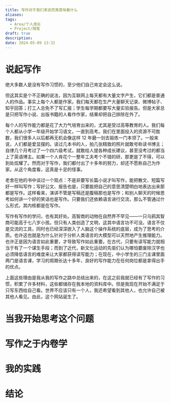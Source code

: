 ```yaml
---
title: 写作对于我们来说究竟意味着什么
aliases: 
tags:
  - Area/个人成长
  - Project/随笔
draft: true
description: 
date: 2024-05-09 13:32
---
```

# 说起写作
绝大多数人是没有写作习惯的，至少他们自己肯定会这么说。

但这其实是个不正确的说法，因为互联网上每天都有大量文字产生，它们都是普通人的作品。事实上每个人都是作家。我们每天都在生产大量聊天记录、微博帖子、知乎回答；打工人总免不了写汇报；学生每学期都要写大量实验报告。但是大家总是只把写作小说、出版书籍的人看作作家，结果却把自己排除在外了。

每个人的写作能力都是花了大力气培育出来的，尤其是受过高等教育的人。我们每个人都从小学一年级开始学习语文，一直到高考。我们在里面投入的资源不可胜数，我们很多人以后都再无机会像这样 12 年磨一剑去锻炼一门本领了。一般来说，人们都是爱显摆的。读过几本书的人，拍几张精致的照片就敢号称读书博主；自律几个月考过了一个四六级考试，就敢给人提各种成长建议，甚至没考过的都当上了英语博主。如果一个人肯花个一整年工夫考个不错的研，那更是了不得，可以到处炫耀了。然而对于写作，我们都付出了十多年的努力，却还不愿称自己为作家。从这个角度看，这真是十足的怪事。

老舍在他的书中谈过一个观点：不是非要写长篇小说才叫写作，能把散文、短篇写好一样叫写作；写好公文、报告也是，只要能把自己的意思清楚明白地表达出来那都是写作。这样看来，演讲不管是写稿还是腹稿那也是写作；和别人聊天的时候思考如何讲一个好的笑话也是写作。只要我们还依赖语言进行交流，那么不管通过什么形式，其内核都是在写作。

写作有写作的学问，也有其好处。高智商的动物在自然界不罕见——一只乌鸦其智商可能高于七八岁小孩。但只有人类创造了文明，这其中语言功不可没。语言不仅是交流的工具，同时也已经深深嵌入了人脑这个操作系统的底层，成为了思考的介质。也许这也就是为什么针对于分析人类语言的大模型可以天然地产生推理能力。也许正是因为语言如此重要，才导致写作如此重要。在古代，只要有读写能力就相当于有了一个谋生手段；而到了近代，新文化运动的先驱们认为哪怕要废除汉字也必须降低语言的难度来让大家都获得读写能力；在现在，中小学生的三门主课里面两门是语言课，学习的周期长达十多年，良好的写作能力在任何岗位都是拿得出手的优点。

上面这些理由是我从我的写作之路中总结出来的，在这之前我就已经有了写作的习惯，积累了许多材料，这些都储存在我本地的资料库中。但是我现在开始不满足于只写东西给自己看。世界不应该只有一个人，我还希望看到其他人，也允许自己被其他人看见。由此，这个网站诞生了。
# 当我开始思考这个问题
# 写作之于内卷学
# 我的实践
# 结论